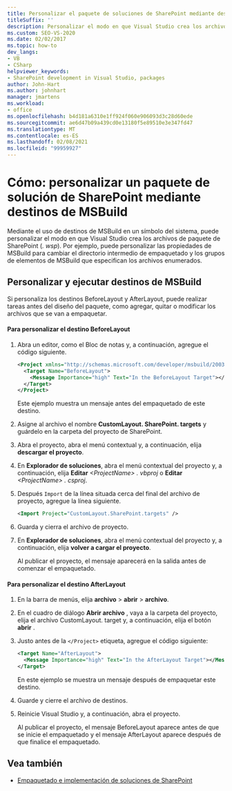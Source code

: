 ```yaml
---
title: Personalizar el paquete de soluciones de SharePoint mediante destinos de MSBuild
titleSuffix: ''
description: Personalizar el modo en que Visual Studio crea los archivos de paquete de solución de SharePoint (. wsp) mediante destinos de MSBuild en un símbolo del sistema.
ms.custom: SEO-VS-2020
ms.date: 02/02/2017
ms.topic: how-to
dev_langs:
- VB
- CSharp
helpviewer_keywords:
- SharePoint development in Visual Studio, packages
author: John-Hart
ms.author: johnhart
manager: jmartens
ms.workload:
- office
ms.openlocfilehash: b4d181a6310e1ff924f060e906093d3c28d60ede
ms.sourcegitcommit: ae6d47b09a439cd0e13180f5e89510e3e347fd47
ms.translationtype: MT
ms.contentlocale: es-ES
ms.lasthandoff: 02/08/2021
ms.locfileid: "99959927"
---
```

# <a name="how-to-customize-a-sharepoint-solution-package-by-using-msbuild-targets"></a>Cómo: personalizar un paquete de solución de SharePoint mediante destinos de MSBuild
  Mediante el uso de destinos de MSBuild en un símbolo del sistema, puede personalizar el modo en que Visual Studio crea los archivos de paquete de SharePoint (*. wsp*). Por ejemplo, puede personalizar las propiedades de MSBuild para cambiar el directorio intermedio de empaquetado y los grupos de elementos de MSBuild que especifican los archivos enumerados.

## <a name="customize-and-run-msbuild-targets"></a>Personalizar y ejecutar destinos de MSBuild
 Si personaliza los destinos BeforeLayout y AfterLayout, puede realizar tareas antes del diseño del paquete, como agregar, quitar o modificar los archivos que se van a empaquetar.

#### <a name="to-customize-the-beforelayout-target"></a>Para personalizar el destino BeforeLayout

1. Abra un editor, como el Bloc de notas y, a continuación, agregue el código siguiente.

   ```xml
   <Project xmlns="http://schemas.microsoft.com/developer/msbuild/2003">
     <Target Name="BeforeLayout">
       <Message Importance="high" Text="In the BeforeLayout Target"></Message>
     </Target>
   </Project>
   ```

    Este ejemplo muestra un mensaje antes del empaquetado de este destino.

2. Asigne al archivo el nombre **CustomLayout. SharePoint. targets** y guárdelo en la carpeta del proyecto de SharePoint.

3. Abra el proyecto, abra el menú contextual y, a continuación, elija **descargar el proyecto**.

4. En **Explorador de soluciones**, abra el menú contextual del proyecto y, a continuación, elija **Editar** *\<ProjectName> . vbproj* o **Editar** *\<ProjectName> . csproj*.

5. Después `Import` de la línea situada cerca del final del archivo de proyecto, agregue la línea siguiente.

   ```xml
   <Import Project="CustomLayout.SharePoint.targets" />
   ```

6. Guarda y cierra el archivo de proyecto.

7. En **Explorador de soluciones**, abra el menú contextual del proyecto y, a continuación, elija **volver a cargar el proyecto**.

   Al publicar el proyecto, el mensaje aparecerá en la salida antes de comenzar el empaquetado.

#### <a name="to-customize-the-afterlayout-target"></a>Para personalizar el destino AfterLayout

1. En la barra de menús, elija **archivo**  >  **abrir**  >  **archivo**.

2. En el cuadro de diálogo **Abrir archivo** , vaya a la carpeta del proyecto, elija el archivo CustomLayout. target y, a continuación, elija el botón **abrir** .

3. Justo antes de la `</Project>` etiqueta, agregue el código siguiente:

   ```xml
   <Target Name="AfterLayout">
     <Message Importance="high" Text="In the AfterLayout Target"></Message>
   </Target>
   ```

    En este ejemplo se muestra un mensaje después de empaquetar este destino.

4. Guarde y cierre el archivo de destinos.

5. Reinicie Visual Studio y, a continuación, abra el proyecto.

   Al publicar el proyecto, el mensaje BeforeLayout aparece antes de que se inicie el empaquetado y el mensaje AfterLayout aparece después de que finalice el empaquetado.

## <a name="see-also"></a>Vea también
- [Empaquetado e implementación de soluciones de SharePoint](../sharepoint/packaging-and-deploying-sharepoint-solutions.md)
